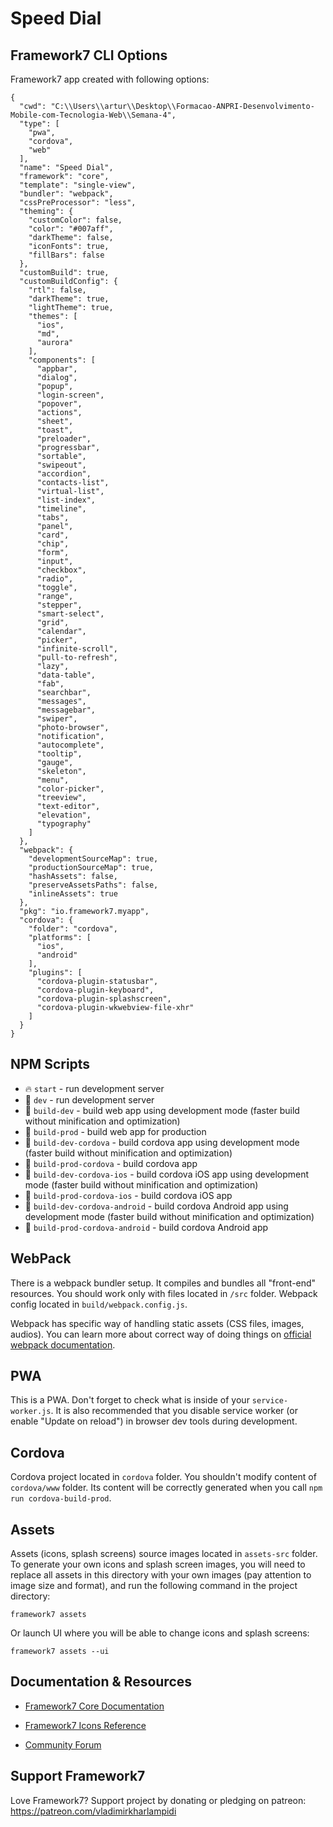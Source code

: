 # Speed Dial

## Framework7 CLI Options

Framework7 app created with following options:

```
{
  "cwd": "C:\\Users\\artur\\Desktop\\Formacao-ANPRI-Desenvolvimento-Mobile-com-Tecnologia-Web\\Semana-4",
  "type": [
    "pwa",
    "cordova",
    "web"
  ],
  "name": "Speed Dial",
  "framework": "core",
  "template": "single-view",
  "bundler": "webpack",
  "cssPreProcessor": "less",
  "theming": {
    "customColor": false,
    "color": "#007aff",
    "darkTheme": false,
    "iconFonts": true,
    "fillBars": false
  },
  "customBuild": true,
  "customBuildConfig": {
    "rtl": false,
    "darkTheme": true,
    "lightTheme": true,
    "themes": [
      "ios",
      "md",
      "aurora"
    ],
    "components": [
      "appbar",
      "dialog",
      "popup",
      "login-screen",
      "popover",
      "actions",
      "sheet",
      "toast",
      "preloader",
      "progressbar",
      "sortable",
      "swipeout",
      "accordion",
      "contacts-list",
      "virtual-list",
      "list-index",
      "timeline",
      "tabs",
      "panel",
      "card",
      "chip",
      "form",
      "input",
      "checkbox",
      "radio",
      "toggle",
      "range",
      "stepper",
      "smart-select",
      "grid",
      "calendar",
      "picker",
      "infinite-scroll",
      "pull-to-refresh",
      "lazy",
      "data-table",
      "fab",
      "searchbar",
      "messages",
      "messagebar",
      "swiper",
      "photo-browser",
      "notification",
      "autocomplete",
      "tooltip",
      "gauge",
      "skeleton",
      "menu",
      "color-picker",
      "treeview",
      "text-editor",
      "elevation",
      "typography"
    ]
  },
  "webpack": {
    "developmentSourceMap": true,
    "productionSourceMap": true,
    "hashAssets": false,
    "preserveAssetsPaths": false,
    "inlineAssets": true
  },
  "pkg": "io.framework7.myapp",
  "cordova": {
    "folder": "cordova",
    "platforms": [
      "ios",
      "android"
    ],
    "plugins": [
      "cordova-plugin-statusbar",
      "cordova-plugin-keyboard",
      "cordova-plugin-splashscreen",
      "cordova-plugin-wkwebview-file-xhr"
    ]
  }
}
```

## NPM Scripts

* 🔥 `start` - run development server
* 🔧 `dev` - run development server
* 🔧 `build-dev` - build web app using development mode (faster build without minification and optimization)
* 🔧 `build-prod` - build web app for production
* 📱 `build-dev-cordova` - build cordova app using development mode (faster build without minification and optimization)
* 📱 `build-prod-cordova` - build cordova app
* 📱 `build-dev-cordova-ios` - build cordova iOS app using development mode (faster build without minification and optimization)
* 📱 `build-prod-cordova-ios` - build cordova iOS app
* 📱 `build-dev-cordova-android` - build cordova Android app using development mode (faster build without minification and optimization)
* 📱 `build-prod-cordova-android` - build cordova Android app

## WebPack

There is a webpack bundler setup. It compiles and bundles all "front-end" resources. You should work only with files located in `/src` folder. Webpack config located in `build/webpack.config.js`.

Webpack has specific way of handling static assets (CSS files, images, audios). You can learn more about correct way of doing things on [official webpack documentation](https://webpack.js.org/guides/asset-management/).

## PWA

This is a PWA. Don't forget to check what is inside of your `service-worker.js`. It is also recommended that you disable service worker (or enable "Update on reload") in browser dev tools during development.

## Cordova

Cordova project located in `cordova` folder. You shouldn't modify content of `cordova/www` folder. Its content will be correctly generated when you call `npm run cordova-build-prod`.
## Assets

Assets (icons, splash screens) source images located in `assets-src` folder. To generate your own icons and splash screen images, you will need to replace all assets in this directory with your own images (pay attention to image size and format), and run the following command in the project directory:

```
framework7 assets
```

Or launch UI where you will be able to change icons and splash screens:

```
framework7 assets --ui
```

## Documentation & Resources

* [Framework7 Core Documentation](https://framework7.io/docs/)



* [Framework7 Icons Reference](https://framework7.io/icons/)
* [Community Forum](https://forum.framework7.io)

## Support Framework7

Love Framework7? Support project by donating or pledging on patreon:
https://patreon.com/vladimirkharlampidi